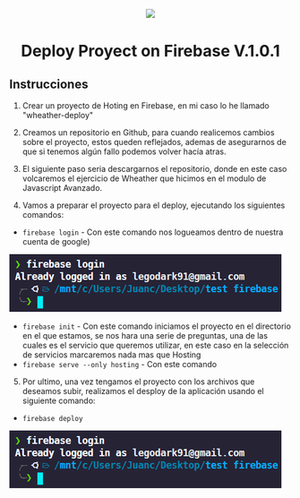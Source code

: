 <p align="center"><img src="https://img.icons8.com/color/144/000000/firebase.png"/></p>
<h1 align="center">Deploy  Proyect on Firebase V.1.0.1</h1>

## Instrucciones

1. Crear un proyecto de Hoting en Firebase, en mi caso lo he llamado "wheather-deploy"

2. Creamos un repositorio en Github, para cuando realicemos cambios sobre el proyecto, estos queden reflejados, ademas de asegurarnos de que si tenemos algún fallo podemos volver hacía atras.

3. El siguiente paso seria descargarnos el repositorio, donde en este caso volcaremos el ejercicio de Wheather que hicimos en el modulo de Javascript Avanzado.

4. Vamos a preparar el proyecto para el deploy, ejecutando los siguientes comandos:

  -  `firebase login` - Con este comando nos logueamos dentro de nuestra cuenta de google)

<img src="./images_firebase/login.PNG"/>


  -  `firebase init` - Con este comando iniciamos el proyecto en el directorio en el que estamos, se nos hara una serie de preguntas, una de las cuales es el servicio que queremos utilizar, en este caso en la selección de servicios marcaremos nada mas que Hosting
  -  `firebase serve --only hosting` - Con este comando

5. Por ultimo, una vez tengamos el proyecto con los archivos que deseamos subir, realizamos el desploy de la aplicación usando el siguiente comando:
- `firebase deploy`

![](./images_firebase/login.PNG)